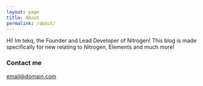 ```yaml
---
layout: page
title: About
permalink: /about/
---
```


Hi! Im tekq, the Founder and Lead Developer of Nitrogen!
This blog is made specifically for new relating to Nitrogen, Elements and much more!

### Contact me

[email@domain.com](mailto:teknei@pm.me)
